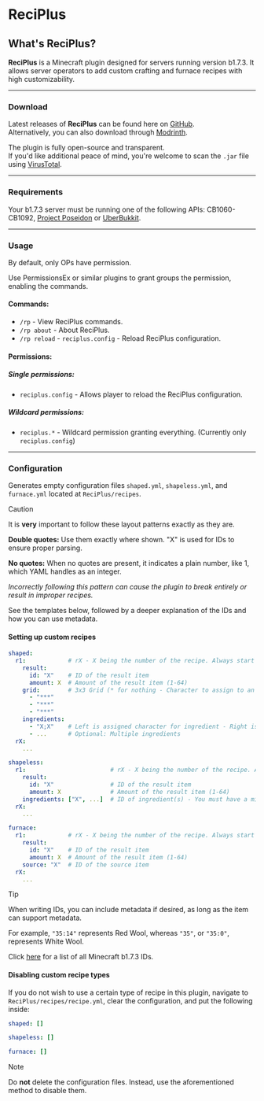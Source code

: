 # ReciPlus
## What's ReciPlus?
**ReciPlus** is a Minecraft plugin designed for servers running version b1.7.3. It allows server operators to add custom crafting and furnace recipes with high customizability.

---
### Download
Latest releases of **ReciPlus** can be found here on [GitHub](https://github.com/AleksandarHaralanov/ReciPlus/releases).<br>
Alternatively, you can also download through [Modrinth](https://modrinth.com/plugin/ReciPlus/versions).

The plugin is fully open-source and transparent.<br>
If you'd like additional peace of mind, you're welcome to scan the `.jar` file using [VirusTotal](https://www.virustotal.com/gui/home/upload).

---
### Requirements
Your b1.7.3 server must be running one of the following APIs: CB1060-CB1092, [Project Poseidon](https://github.com/retromcorg/Project-Poseidon) or [UberBukkit](https://github.com/Moresteck/Project-Poseidon-Uberbukkit).

---
### Usage
By default, only OPs have permission.

Use PermissionsEx or similar plugins to grant groups the permission, enabling the commands.

#### Commands:
- `/rp` - View ReciPlus commands.
- `/rp about` - About ReciPlus.
- `/rp reload` - `reciplus.config` - Reload ReciPlus configuration.

#### Permissions:
##### Single permissions:
- `reciplus.config` - Allows player to reload the ReciPlus configuration.
##### Wildcard permissions:
- `reciplus.*` - Wildcard permission granting everything. (Currently only `reciplus.config`)

---
### Configuration
Generates empty configuration files `shaped.yml`, `shapeless.yml`, and `furnace.yml` located at `ReciPlus/recipes`.

> [!CAUTION]
> It is **very** important to follow these layout patterns exactly as they are.
> 
> **Double quotes:** Use them exactly where shown. "X" is used for IDs to ensure proper parsing.
> 
> **No quotes:** When no quotes are present, it indicates a plain number, like 1, which YAML handles as an integer.
> 
> *Incorrectly following this pattern can cause the plugin to break entirely or result in improper recipes.*

See the templates below, followed by a deeper explanation of the IDs and how you can use metadata.

#### Setting up custom recipes
```yaml
shaped:
  r1:            # rX - X being the number of the recipe. Always start from 1 and increment by 1 accordingly
    result:
      id: "X"    # ID of the result item
      amount: X  # Amount of the result item (1-64)
    grid:        # 3x3 Grid (* for nothing - Character to assign to an ingredient)
      - "***"
      - "***"
      - "***"
    ingredients:
      - "X;X"    # Left is assigned character for ingredient - Right is ID of that ingredient
      - ...      # Optional: Multiple ingredients
  rX:
    ...
```
```yaml
shapeless:
  r1:                        # rX - X being the number of the recipe. Always start from 1 and increment by 1 accordingly
    result:
      id: "X"                # ID of the result item
      amount: X              # Amount of the result item (1-64)
    ingredients: ["X", ...]  # ID of ingredient(s) - You must have a minimum of 1 and a maximum of up to 9; duplicates are allowed
  rX:
    ...
```
```yaml
furnace:
  r1:            # rX - X being the number of the recipe. Always start from 1 and increment by 1 accordingly
    result:
      id: "X"    # ID of the result item
      amount: X  # Amount of the result item (1-64)
    source: "X"  # ID of the source item
  rX:
    ...
```
> [!TIP]
> When writing IDs, you can include metadata if desired, as long as the item can support metadata.
> 
> For example, `"35:14"` represents Red Wool, whereas `"35"`, or `"35:0"`, represents White Wool.
> 
> Click [here](assets/Items.png) for a list of all Minecraft b1.7.3 IDs.

#### Disabling custom recipe types
If you do not wish to use a certain type of recipe in this plugin, navigate to `ReciPlus/recipes/recipe.yml`, clear the configuration, and put the following inside:
```yaml
shaped: []
```
```yaml
shapeless: []
```
```yaml
furnace: []
```
> [!NOTE] 
> Do **not** delete the configuration files. Instead, use the aforementioned method to disable them.